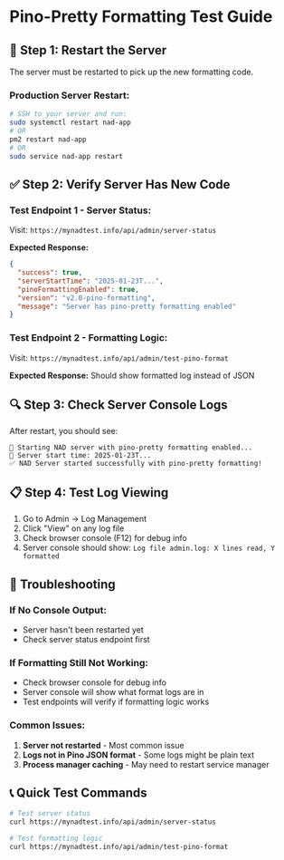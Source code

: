 # Pino-Pretty Formatting Test Guide

## 🔄 Step 1: Restart the Server
The server must be restarted to pick up the new formatting code.

### Production Server Restart:
```bash
# SSH to your server and run:
sudo systemctl restart nad-app
# OR
pm2 restart nad-app
# OR
sudo service nad-app restart
```

## ✅ Step 2: Verify Server Has New Code

### Test Endpoint 1 - Server Status:
Visit: `https://mynadtest.info/api/admin/server-status`

**Expected Response:**
```json
{
  "success": true,
  "serverStartTime": "2025-01-23T...",
  "pinoFormattingEnabled": true,
  "version": "v2.0-pino-formatting",
  "message": "Server has pino-pretty formatting enabled"
}
```

### Test Endpoint 2 - Formatting Logic:
Visit: `https://mynadtest.info/api/admin/test-pino-format`

**Expected Response:** Should show formatted log instead of JSON

## 🔍 Step 3: Check Server Console Logs
After restart, you should see:
```
🚀 Starting NAD server with pino-pretty formatting enabled...
📅 Server start time: 2025-01-23T...
✅ NAD Server started successfully with pino-pretty formatting!
```

## 📋 Step 4: Test Log Viewing
1. Go to Admin → Log Management
2. Click "View" on any log file
3. Check browser console (F12) for debug info
4. Server console should show: `Log file admin.log: X lines read, Y formatted`

## 🚨 Troubleshooting

### If No Console Output:
- Server hasn't been restarted yet
- Check server status endpoint first

### If Formatting Still Not Working:
- Check browser console for debug info
- Server console will show what format logs are in
- Test endpoints will verify if formatting logic works

### Common Issues:
1. **Server not restarted** - Most common issue
2. **Logs not in Pino JSON format** - Some logs might be plain text
3. **Process manager caching** - May need to restart service manager

## 📞 Quick Test Commands
```bash
# Test server status
curl https://mynadtest.info/api/admin/server-status

# Test formatting logic  
curl https://mynadtest.info/api/admin/test-pino-format
```